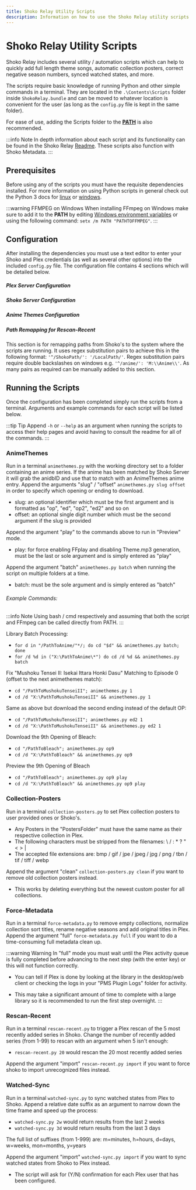 ```yaml
---
title: Shoko Relay Utility Scripts
description: Information on how to use the Shoko Relay utility scripts.
---
```


<script setup>
const preColumns = [
  { name: 'Dependency', header: 'Dependency' },
  { name: 'AnimeThemes', header: 'Anime Themes' },
  { name: 'CollectionPosters', header: 'Collection Posters' },
  { name: 'ForceMetadata', header: 'Force Metadata' },
  { name: 'RescanRecent', header: 'Rescan Recent' },
  { name: 'WatchedSync', header: 'Watched Sync' }
];

const preTableData = [
  {
    Dependency: '[Python 3](https://www.python.org/downloads/)',
    AnimeThemes: '✔️',
    CollectionPosters: '✔️',
    ForceMetadata: '✔️',
    RescanRecent: '✔️',
    WatchedSync: '✔️'
  },
  {
    Dependency: '[PlexAPI](https://pypi.org/project/PlexAPI/)',
    AnimeThemes: '❌',
    CollectionPosters: '✔️',
    ForceMetadata: '✔️',
    RescanRecent: '❌',
    WatchedSync: '✔️'
  },
  {
    Dependency: '[Requests](https://pypi.org/project/requests/)',
    AnimeThemes: '✔️',
    CollectionPosters: '✔️',
    ForceMetadata: '❌',
    RescanRecent: '✔️',
    WatchedSync: '✔️'
  },
  {
    Dependency: '[FFmpeg](https://ffmpeg.org/download.html)',
    AnimeThemes: '✔️',
    CollectionPosters: '❌',
    ForceMetadata: '❌',
    RescanRecent: '❌',
    WatchedSync: '❌'
  }
];

const plexConfigColumns = [
  { name: 'Option', header: 'Option' },
  { name: 'Description', header: 'Description' },
];

const plexConfigTableData = [
  {
    Option: 'Username',
    Description: 'The username for the **admin account** of your Plex server.',
  },
  {
    Option: 'Password',
    Description: 'The password for the **admin account** of your Plex server. Skip this setting if two-factor authentication is in use.',
  },
  {
    Option: 'ServerName',
    Description: 'The name of your Plex server.',
  },
  {
    Option: 'LibraryNames',
    Description: `The names of any libraries which you want the scripts to interact with. **Must be formatted as a Python list** e.g. \`'LibraryNames': ['Anime Shows', 'Anime Movies'],\``,
  },
];

const shokoConfigColumns = [
  { name: 'Option', header: 'Option', width: '9em' },
  { name: 'Description', header: 'Description' }
];

const shokoConfigTableData = [
  {
    Option: 'Hostname',
    Description: 'The IP address for the computer where Shoko Server is located.'
  },
  {
    Option: 'Port',
    Description: 'The port Shoko Server uses, by default its **8111**'
  },
  {
    Option: 'Username',
    Description: 'The username for the **local account** you created during the **First Run** setup in Shoko Server.'
  },
  {
    Option: 'Password',
    Description: 'The password for the **local account** you created during the **First Run** setup in Shoko Server.'
  }
];

const animeThemesConfigColumns = [
  { name: 'Option', header: 'Option', width: '9em' },
  { name: 'Description', header: 'Description' }
];

const animeThemesConfigTableData = [
  {
    Option: 'FFplay_Enabled',
    Description: 'Whether the AnimeThemes script will playback the song after downloading or not.'
  },
  {
    Option: 'FFplay_Volume',
    Description: 'The volume of the audio playback if it is enabled.'
  },
  {
    Option: 'BatchOverwrite',
    Description: 'Whether the batch argument will overwrite **Theme.mp3** files or not.'
  }
];

</script>

# Shoko Relay Utility Scripts

Shoko Relay includes several utility / automation scripts which can help to quickly add full length theme songs,
automatic collection posters, correct negative season numbers, synced watched states, and more.

The scripts require basic knowledge of running Python and other simple commands in a terminal. They are located in the
`.\Contents\Scripts` folder inside `ShokoRelay.bundle` and can be moved to whatever location is convenient for the
user (as long as the `config.py` file is kept in the same folder).

For ease of use, adding the Scripts folder to the **[PATH](https://en.wikipedia.org/wiki/PATH_(variable))** is also
recommended.

:::info Note
In depth information about each script and its functionality can be found in the Shoko
Relay [Readme](https://github.com/natyusha/ShokoRelay.bundle?tab=readme-ov-file#scripts). These scripts also function
with Shoko Metadata.
:::

## Prerequisites

Before using any of the scripts you must have the requisite dependencies installed. For more information on using Python
scripts in general check out the Python 3 docs for [linux](https://docs.python.org/3/using/unix.html#on-linux)
or [windows](https://docs.python.org/3/using/windows.html).

<EasyTable :columns="preColumns" :data="preTableData" />

:::warning FFMPEG on Windows
When installing FFmpeg on Windows make sure to add it to the **PATH** by
editing [Windows environment variables](https://phoenixnap.com/kb/ffmpeg-windows#ftoc-heading-4) or using the following
command: `setx /m PATH "PATHTOFFMPEG"`.
:::

## Configuration

After installing the dependencies you must use a text editor to enter your Shoko and Plex credentials (as well as
several other options) into the included `config.py` file. The configuration file contains 4 sections which will be
detailed below.

##### Plex Server Configuration

<EasyTable :columns="plexConfigColumns" :data="plexConfigTableData" />

##### Shoko Server Configuration

<EasyTable :columns="shokoConfigColumns" :data="shokoConfigTableData" />

##### Anime Themes Configuration

<EasyTable :columns="animeThemesConfigColumns" :data="animeThemesConfigTableData" />

##### Path Remapping for Rescan-Recent

This section is for remapping paths from Shoko's to the system where the scripts are running. It uses regex substitution
pairs to achieve this in the following format: `'^/ShokoPath/': '/LocalPath/'`. Regex substitution pairs require double
backslashes on windows e.g. `'^/anime/': 'M:\\Anime\\'`. As many pairs as required can be manually added to this
section.

## Running the Scripts

Once the configuration has been completed simply run the scripts from a terminal. Arguments and example commands for
each script will be listed below.

:::tip Tip
Append `-h` or `--help` as an argument when running the scripts to access their help pages and avoid having to consult
the readme for all of the commands.
:::

### AnimeThemes

Run in a terminal `animethemes.py` with the working directory set to a folder containing an anime series. If the anime
has been matched by Shoko Server it will grab the anidbID and use that to match with an AnimeThemes anime entry.
Append the arguments "slug" / "offset" `animethemes.py slug offset` in order to specify which opening or ending to
download.

- slug: an optional identifier which must be the first argument and is formatted as "op", "ed", "op2", "ed2" and so on
- offset: an optional single digit number which must be the second argument if the slug is provided

Append the argument "play" to the commands above to run in "Preview" mode.

- play: for force enabling FFplay and disabling Theme.mp3 generation, must be the last or sole argument and is simply
  entered as "play"

Append the argument "batch" `animethemes.py batch` when running the script on multiple folders at a time.

- batch: must be the sole argument and is simply entered as "batch"

###### Example Commands:

:::info Note
Using bash / cmd respectively and assuming that both the script and FFmpeg can be called directly from PATH.
:::

Library Batch Processing:

- `for d in "/PathToAnime/"*/; do cd "$d" && animethemes.py batch; done`
- `for /d %d in ("X:\PathToAnime\*") do cd /d %d && animethemes.py batch`

Fix "Mushoku Tensei II: Isekai Ittara Honki Dasu" Matching to Episode 0 (offset to the next animethemes match):

- `cd "/PathToMushokuTenseiII"; animethemes.py 1`
- `cd /d "X:\PathToMushokuTenseiII" && animethemes.py 1`

Same as above but download the second ending instead of the default OP:

- `cd "/PathToMushokuTenseiII"; animethemes.py ed2 1`
- `cd /d "X:\PathToMushokuTenseiII" && animethemes.py ed2 1`

Download the 9th Opening of Bleach:

- `cd "/PathToBleach"; animethemes.py op9`
- `cd /d "X:\PathToBleach" && animethemes.py op9`

Preview the 9th Opening of Bleach

- `cd "/PathToBleach"; animethemes.py op9 play`
- `cd /d "X:\PathToBleach" && animethemes.py op9 play`

### Collection-Posters

Run in a terminal `collection-posters.py` to set Plex collection posters to user provided ones or Shoko's.

- Any Posters in the "PostersFolder" must have the same name as their respective collection in Plex.
- The following characters must be stripped from the filenames: \ / : * ? " < > |
- The accepted file extensions are: bmp / gif / jpe / jpeg / jpg / png / tbn / tif / tiff / webp

Append the argument "clean" `collection-posters.py clean` if you want to remove old collection posters instead.

- This works by deleting everything but the newest custom poster for all collections.

### Force-Metadata

Run in a terminal `force-metadata.py` to remove empty collections, normalize collection sort titles, rename negative
seasons and add original titles in Plex. Append the argument "full" `force-metadata.py full` if you want to do a
time-consuming full metadata clean up.

:::warning Warning
In "full" mode you must wait until the Plex activity queue is fully completed before advancing to the next step (with
the enter key) or this will not function correctly.

- You can tell if Plex is done by looking at the library in the desktop/web client or checking the logs in your "PMS
  Plugin Logs" folder for activity.

- This may take a significant amount of time to complete with a large library so it is recommended to run the first step
  overnight.
:::

### Rescan-Recent

Run in a terminal `rescan-recent.py` to trigger a Plex rescan of the 5 most recently added series in Shoko. Change the
number of recently added series (from 1-99) to rescan with an argument when 5 isn't enough:

- `rescan-recent.py 20` would rescan the 20 most recently added series

Append the argument "import" `rescan-recent.py import` if you want to force shoko to import unrecognized files instead.

### Watched-Sync

Run in a terminal `watched-sync.py` to sync watched states from Plex to Shoko. Append a relative date suffix as an
argument to narrow down the time frame and speed up the process:

- `watched-sync.py 2w` would return results from the last 2 weeks
- `watched-sync.py 3d` would return results from the last 3 days

The full list of suffixes (from 1-999) are: m=minutes, h=hours, d=days, w=weeks, mon=months, y=years

Append the argument "import" `watched-sync.py import` if you want to sync watched states from Shoko to Plex instead.

- The script will ask for (Y/N) confirmation for each Plex user that has been configured.
